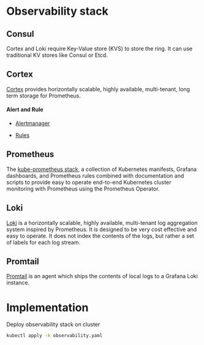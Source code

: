 # Observability stack
## Consul

Cortex and Loki require Key-Value store (KVS) to store the ring. It can use traditional KV stores like Consul or Etcd.

## Cortex

[Cortex](https://github.com/cortexproject/cortex) provides horizontally scalable, highly available, multi-tenant, long term storage for Prometheus.

#### Alert and Rule

- [Alertmanager](cortex-alert-rules/alertmanager.md)

- [Rules](cortex-alert-rules/rules.md)


## Prometheus
The [kube-prometheus stack](https://github.com/prometheus-community/helm-charts/tree/main/charts/kube-prometheus-stack), a collection of Kubernetes manifests, Grafana dashboards, and Prometheus rules combined with documentation and scripts to provide easy to operate end-to-end Kubernetes cluster monitoring with Prometheus using the Prometheus Operator.

## Loki
[Loki](https://grafana.com/oss/loki/) is a horizontally scalable, highly available, multi-tenant log aggregation system inspired by Prometheus. It is designed to be very cost effective and easy to operate. It does not index the contents of the logs, but rather a set of labels for each log stream.

## Promtail
[Promtail](https://grafana.com/docs/loki/latest/clients/promtail/) is an agent which ships the contents of local logs to a Grafana Loki instance.

# Implementation

Deploy observability stack on cluster

```bash
kubectl apply -k observability.yaml
```